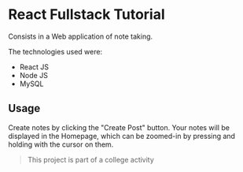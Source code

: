 # React Fullstack Tutorial

Consists in a Web application of note taking. 

The technologies used were:
* React JS 
* Node JS
* MySQL


## Usage

Create notes by clicking the "Create Post" button. Your notes will be displayed
in the Homepage, which can be zoomed-in by pressing and holding with the cursor on them.
> This project is part of a college activity
